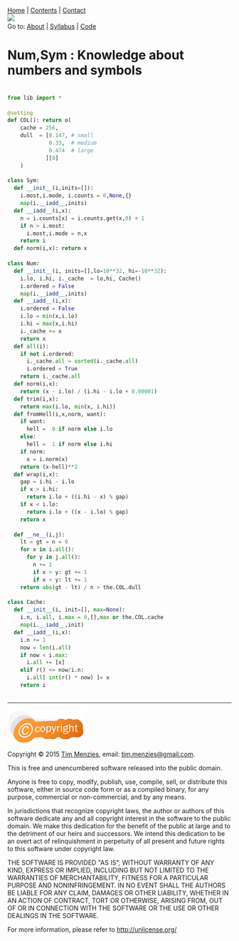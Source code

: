 
[Home](https://github.com/txt/mase/blob/master/README.md) | [Contents](https://github.com/txt/mase/blob/master/TOC.md) | [Contact](http://menzies.us)   
[<img width=900 src="https://raw.githubusercontent.com/txt/mase/master/img/banner.png">](https://github.com/txt/mase/blob/master/README.md)    
Go to: [About](https://github.com/txt/mase/blob/master/ABOUT.md) | [Syllabus](https://github.com/txt/mase/blob/master/SYLLABUS.md) | [Code](https://github.com/txt/mase/tree/master/src)



# Num,Sym : Knowledge about numbers and symbols

````python

from lib import *

@setting
def COL(): return o(
    cache = 256,
    dull  = [0.147, # small
             0.33,  # medium
             0.474  # large
            ][0]
    )

class Sym:
  def __init__(i,inits=[]):
    i.most,i.mode, i.counts = 0,None,{}
    map(i.__iadd__,inits)
  def __iadd__(i,x):
    n = i.counts[x] = i.counts.get(x,0) + 1
    if n > i.most:
      i.most,i.mode = n,x
    return i
  def norm(i,x): return x
  
class Num:
  def __init__(i, inits=[],lo=10**32, hi=-10**32):
    i.lo, i.hi, i._cache  = lo,hi, Cache()
    i.ordered = False
    map(i.__iadd__,inits)
  def __iadd__(i,x):
    i.ordered = False
    i.lo = min(x,i.lo)
    i.hi = max(x,i.hi)
    i._cache += x
    return x
  def all(i):
    if not i.ordered:
      i._cache.all = sorted(i._cache.all)
      i.ordered = True
    return i._cache.all
  def norm(i,x):
    return (x - i.lo) / (i.hi - i.lo + 0.00001)
  def trim(i,x):
    return max(i.lo, min(x, i.hi))
  def fromHell(i,x,norm, want):
    if want:
      hell =  0 if norm else i.lo
    else:
      hell =  1 if norm else i.hi
    if norm:
      x = i.norm(x) 
    return (x-hell)**2
  def wrap(i,x):
    gap = i.hi - i.lo
    if x > i.hi:
      return i.lo + ((i.hi - x) % gap)
    if x < i.lo:
      return i.lo + ((x - i.lo) % gap)
    return x
  
  def __ne__(i,j):
    lt = gt = n = 0
    for x in i.all():
      for y in j.all():
        n += 1
        if x > y: gt += 1
        if x < y: lt += 1
    return abs(gt - lt) / n > the.COL.dull
        
class Cache:
  def __init__(i, init=[], max=None):
    i.n, i.all, i.max = 0,[],max or the.COL.cache
    map(i.__iadd__,init)
  def __iadd__(i,x):
    i.n += 1
    now = len(i.all)
    if now < i.max:
      i.all += [x]
    elif r() <= now/i.n:
      i.all[ int(r() * now) ]= x
    return i
 
````

__________


![lic](img/license.png)

Copyright © 2015 [Tim Menzies](http://menzies.us), email: <tim.menzies@gmail.com>.

This is free and unencumbered software released into the public domain.

Anyone is free to copy, modify, publish, use, compile, sell, or
distribute this software, either in source code form or as a compiled
binary, for any purpose, commercial or non-commercial, and by any
means.

In jurisdictions that recognize copyright laws, the author or authors
of this software dedicate any and all copyright interest in the
software to the public domain. We make this dedication for the benefit
of the public at large and to the detriment of our heirs and
successors. We intend this dedication to be an overt act of
relinquishment in perpetuity of all present and future rights to this
software under copyright law.

THE SOFTWARE IS PROVIDED "AS IS", WITHOUT WARRANTY OF ANY KIND,
EXPRESS OR IMPLIED, INCLUDING BUT NOT LIMITED TO THE WARRANTIES OF
MERCHANTABILITY, FITNESS FOR A PARTICULAR PURPOSE AND NONINFRINGEMENT.
IN NO EVENT SHALL THE AUTHORS BE LIABLE FOR ANY CLAIM, DAMAGES OR
OTHER LIABILITY, WHETHER IN AN ACTION OF CONTRACT, TORT OR OTHERWISE,
ARISING FROM, OUT OF OR IN CONNECTION WITH THE SOFTWARE OR THE USE OR
OTHER DEALINGS IN THE SOFTWARE.

For more information, please refer to <http://unlicense.org/>

